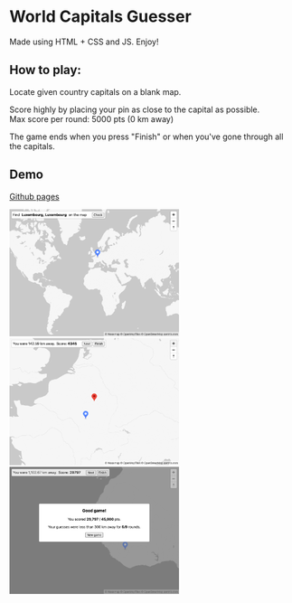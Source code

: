 # World Capitals Guesser

Made using HTML + CSS and JS. Enjoy!

## How to play:

Locate given country capitals on a blank map.

Score highly by placing your pin as close to the capital as possible.     
Max score per round: 5000 pts (0 km away)

The game ends when you press "Finish" or when you've gone through all the capitals.

## Demo

[Github pages](https://joshlai09.github.io/world-capitals-guesser/src/index.html)

<img src="./desktop.png" width="300">&ensp;<img src="./desktop%202.png" width="300">&ensp;<img src="./desktop%203.png" width="300">
